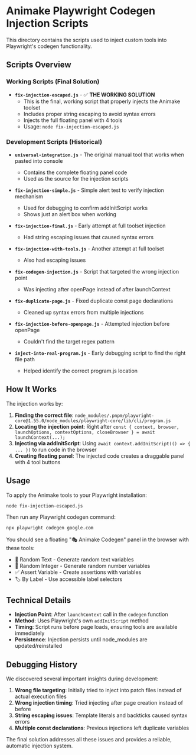 # Animake Playwright Codegen Injection Scripts

This directory contains the scripts used to inject custom tools into Playwright's codegen functionality.

## Scripts Overview

### Working Scripts (Final Solution)

- **`fix-injection-escaped.js`** - ✅ **THE WORKING SOLUTION**
  - This is the final, working script that properly injects the Animake toolset
  - Includes proper string escaping to avoid syntax errors
  - Injects the full floating panel with 4 tools
  - Usage: `node fix-injection-escaped.js`

### Development Scripts (Historical)

- **`universal-integration.js`** - The original manual tool that works when pasted into console
  - Contains the complete floating panel code
  - Used as the source for the injection scripts

- **`fix-injection-simple.js`** - Simple alert test to verify injection mechanism
  - Used for debugging to confirm addInitScript works
  - Shows just an alert box when working

- **`fix-injection-final.js`** - Early attempt at full toolset injection
  - Had string escaping issues that caused syntax errors

- **`fix-injection-with-tools.js`** - Another attempt at full toolset
  - Also had escaping issues

- **`fix-codegen-injection.js`** - Script that targeted the wrong injection point
  - Was injecting after openPage instead of after launchContext

- **`fix-duplicate-page.js`** - Fixed duplicate const page declarations
  - Cleaned up syntax errors from multiple injections

- **`fix-injection-before-openpage.js`** - Attempted injection before openPage
  - Couldn't find the target regex pattern

- **`inject-into-real-program.js`** - Early debugging script to find the right file path
  - Helped identify the correct program.js location

## How It Works

The injection works by:

1. **Finding the correct file**: `node_modules/.pnpm/playwright-core@1.55.0/node_modules/playwright-core/lib/cli/program.js`
2. **Locating the injection point**: Right after `const { context, browser, launchOptions, contextOptions, closeBrowser } = await launchContext(...);`
3. **Injecting via addInitScript**: Using `await context.addInitScript(() => { ... })` to run code in the browser
4. **Creating floating panel**: The injected code creates a draggable panel with 4 tool buttons

## Usage

To apply the Animake tools to your Playwright installation:

```bash
node fix-injection-escaped.js
```

Then run any Playwright codegen command:

```bash
npx playwright codegen google.com
```

You should see a floating "🎭 Animake Codegen" panel in the browser with these tools:
- 📝 Random Text - Generate random text variables
- 🔢 Random Integer - Generate random number variables  
- ✅ Assert Variable - Create assertions with variables
- 🏷️ By Label - Use accessible label selectors

## Technical Details

- **Injection Point**: After `launchContext` call in the `codegen` function
- **Method**: Uses Playwright's own `addInitScript` method
- **Timing**: Script runs before page loads, ensuring tools are available immediately
- **Persistence**: Injection persists until node_modules are updated/reinstalled

## Debugging History

We discovered several important insights during development:

1. **Wrong file targeting**: Initially tried to inject into patch files instead of actual execution files
2. **Wrong injection timing**: Tried injecting after page creation instead of before
3. **String escaping issues**: Template literals and backticks caused syntax errors
4. **Multiple const declarations**: Previous injections left duplicate variables

The final solution addresses all these issues and provides a reliable, automatic injection system.
